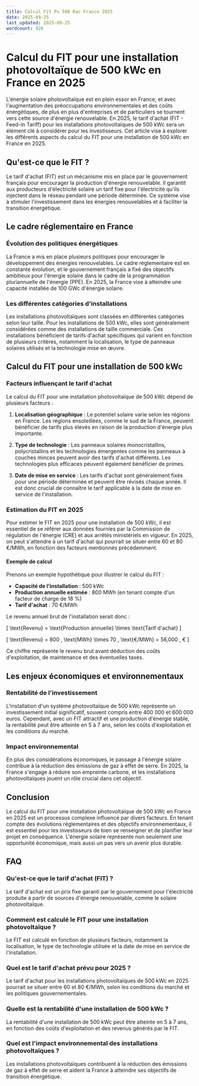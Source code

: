 ```yaml
---
title: Calcul Fit Pv 500 Kwc France 2025
date: 2025-09-25
last_updated: 2025-09-25
wordcount: 926
---
```


# Calcul du FIT pour une installation photovoltaïque de 500 kWc en France en 2025

L'énergie solaire photovoltaïque est en plein essor en France, et avec l'augmentation des préoccupations environnementales et des coûts énergétiques, de plus en plus d'entreprises et de particuliers se tournent vers cette source d'énergie renouvelable. En 2025, le tarif d'achat (FIT - Feed-in Tariff) pour les installations photovoltaïques de 500 kWc sera un élément clé à considérer pour les investisseurs. Cet article vise à explorer les différents aspects du calcul du FIT pour une installation de 500 kWc en France en 2025.

## Qu'est-ce que le FIT ?

Le tarif d'achat (FIT) est un mécanisme mis en place par le gouvernement français pour encourager la production d'énergie renouvelable. Il garantit aux producteurs d'électricité solaire un tarif fixe pour l'électricité qu'ils injectent dans le réseau pendant une période déterminée. Ce système vise à stimuler l'investissement dans les énergies renouvelables et à faciliter la transition énergétique.

## Le cadre réglementaire en France

### Évolution des politiques énergétiques

La France a mis en place plusieurs politiques pour encourager le développement des énergies renouvelables. Le cadre réglementaire est en constante évolution, et le gouvernement français a fixé des objectifs ambitieux pour l'énergie solaire dans le cadre de la programmation pluriannuelle de l'énergie (PPE). En 2025, la France vise à atteindre une capacité installée de 100 GWc d'énergie solaire.

### Les différentes catégories d'installations

Les installations photovoltaïques sont classées en différentes catégories selon leur taille. Pour les installations de 500 kWc, elles sont généralement considérées comme des installations de taille commerciale. Ces installations bénéficient de tarifs d'achat spécifiques qui varient en fonction de plusieurs critères, notamment la localisation, le type de panneaux solaires utilisés et la technologie mise en œuvre.

## Calcul du FIT pour une installation de 500 kWc

### Facteurs influençant le tarif d'achat

Le calcul du FIT pour une installation photovoltaïque de 500 kWc dépend de plusieurs facteurs :

1. **Localisation géographique** : Le potentiel solaire varie selon les régions en France. Les régions ensoleillées, comme le sud de la France, peuvent bénéficier de tarifs plus élevés en raison de la production d'énergie plus importante.

2. **Type de technologie** : Les panneaux solaires monocristallins, polycristallins et les technologies émergentes comme les panneaux à couches minces peuvent avoir des tarifs d'achat différents. Les technologies plus efficaces peuvent également bénéficier de primes.

3. **Date de mise en service** : Les tarifs d'achat sont généralement fixés pour une période déterminée et peuvent être révisés chaque année. Il est donc crucial de connaître le tarif applicable à la date de mise en service de l'installation.

### Estimation du FIT en 2025

Pour estimer le FIT en 2025 pour une installation de 500 kWc, il est essentiel de se référer aux données fournies par la Commission de régulation de l'énergie (CRE) et aux arrêtés ministériels en vigueur. En 2025, on peut s'attendre à un tarif d'achat qui pourrait se situer entre 60 et 80 €/MWh, en fonction des facteurs mentionnés précédemment.

#### Exemple de calcul

Prenons un exemple hypothétique pour illustrer le calcul du FIT :

- **Capacité de l'installation** : 500 kWc
- **Production annuelle estimée** : 800 MWh (en tenant compte d'un facteur de charge de 18 %)
- **Tarif d'achat** : 70 €/MWh

Le revenu annuel brut de l'installation serait donc :

\[ \text{Revenu} = \text{Production annuelle} \times \text{Tarif d'achat} \]

\[ \text{Revenu} = 800 \, \text{MWh} \times 70 \, \text{€/MWh} = 56,000 \, € \]

Ce chiffre représente le revenu brut avant déduction des coûts d'exploitation, de maintenance et des éventuelles taxes.

## Les enjeux économiques et environnementaux

### Rentabilité de l'investissement

L'installation d'un système photovoltaïque de 500 kWc représente un investissement initial significatif, souvent compris entre 400 000 et 600 000 euros. Cependant, avec un FIT attractif et une production d'énergie stable, la rentabilité peut être atteinte en 5 à 7 ans, selon les coûts d'exploitation et les conditions du marché.

### Impact environnemental

En plus des considérations économiques, le passage à l'énergie solaire contribue à la réduction des émissions de gaz à effet de serre. En 2025, la France s'engage à réduire son empreinte carbone, et les installations photovoltaïques jouent un rôle crucial dans cet objectif.

## Conclusion

Le calcul du FIT pour une installation photovoltaïque de 500 kWc en France en 2025 est un processus complexe influencé par divers facteurs. En tenant compte des évolutions réglementaires et des objectifs environnementaux, il est essentiel pour les investisseurs de bien se renseigner et de planifier leur projet en conséquence. L'énergie solaire représente non seulement une opportunité économique, mais aussi un pas vers un avenir plus durable.

## FAQ

### Qu'est-ce que le tarif d'achat (FIT) ?

Le tarif d'achat est un prix fixe garanti par le gouvernement pour l'électricité produite à partir de sources d'énergie renouvelable, comme le solaire photovoltaïque.

### Comment est calculé le FIT pour une installation photovoltaïque ?

Le FIT est calculé en fonction de plusieurs facteurs, notamment la localisation, le type de technologie utilisée et la date de mise en service de l'installation.

### Quel est le tarif d'achat prévu pour 2025 ?

Le tarif d'achat pour les installations photovoltaïques de 500 kWc en 2025 pourrait se situer entre 60 et 80 €/MWh, selon les conditions du marché et les politiques gouvernementales.

### Quelle est la rentabilité d'une installation de 500 kWc ?

La rentabilité d'une installation de 500 kWc peut être atteinte en 5 à 7 ans, en fonction des coûts d'exploitation et des revenus générés par le FIT.

### Quel est l'impact environnemental des installations photovoltaïques ?

Les installations photovoltaïques contribuent à la réduction des émissions de gaz à effet de serre et aident la France à atteindre ses objectifs de transition énergétique.